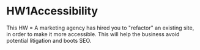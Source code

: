 # HW1Accessibility
This HW = A marketing agency has hired you to "refactor" an existing site, in order to make it more accessible. This will help the business avoid potential litigation and boots SEO.
